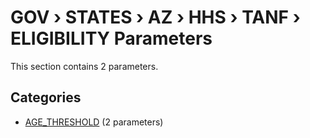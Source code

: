 # GOV › STATES › AZ › HHS › TANF › ELIGIBILITY Parameters

This section contains 2 parameters.

## Categories

- [AGE_THRESHOLD](age_threshold/index.md) (2 parameters)
